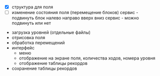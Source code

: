 ﻿ - [x] структура для поля
 - [ ] изменение состояния поля (перемещение блоков)
		сервис - подвинуть блок налево направо вверх вниз
		сервис - можно подвинуть или нет 
 - загрузка уровней (отдельные файлы)
 - отрисовка поля
 - обработка перемещений
 - интерфейс
   - меню
   - отображение на экране поля, количества ходов, номера уровня
   - отображение таблицы рекордов
 - сохранение таблицы рекордов